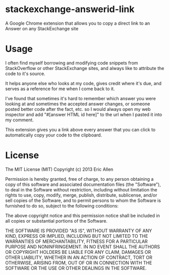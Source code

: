 stackexchange-answerid-link
===========================

A Google Chrome extension that allows you to copy a direct link to an Answer on any StackExchange site

Usage
=====

I often find myself borrowing and modifying code snippets from StackOverflow or other StackExchange sites, and always like to attribute the code to it's source.

It helps anyone else who looks at my code, gives credit where it's due, and serves as a reference for me when I come back to it.

I've found that sometimes it's hard to remember which answer you were looking at and sometimes the accepted answer changes, or someone posted better code after the fact, etc. so I would always open my web inspector and add "#[answer HTML id here]" to the url when I pasted it into my comment.

This extension gives you a link above every answer that you can click to automatically copy your code to the clipboard.

License
=======

The MIT License (MIT)
Copyright (c) 2013 Eric Allen

Permission is hereby granted, free of charge, to any person obtaining a copy of this software and associated documentation files (the "Software"), to deal in the Software without restriction, including without limitation the rights to use, copy, modify, merge, publish, distribute, sublicense, and/or sell copies of the Software, and to permit persons to whom the Software is furnished to do so, subject to the following conditions:

The above copyright notice and this permission notice shall be included in all copies or substantial portions of the Software.

THE SOFTWARE IS PROVIDED "AS IS", WITHOUT WARRANTY OF ANY KIND, EXPRESS OR IMPLIED, INCLUDING BUT NOT LIMITED TO THE WARRANTIES OF MERCHANTABILITY, FITNESS FOR A PARTICULAR PURPOSE AND NONINFRINGEMENT. IN NO EVENT SHALL THE AUTHORS OR COPYRIGHT HOLDERS BE LIABLE FOR ANY CLAIM, DAMAGES OR OTHER LIABILITY, WHETHER IN AN ACTION OF CONTRACT, TORT OR OTHERWISE, ARISING FROM, OUT OF OR IN CONNECTION WITH THE SOFTWARE OR THE USE OR OTHER DEALINGS IN THE SOFTWARE.